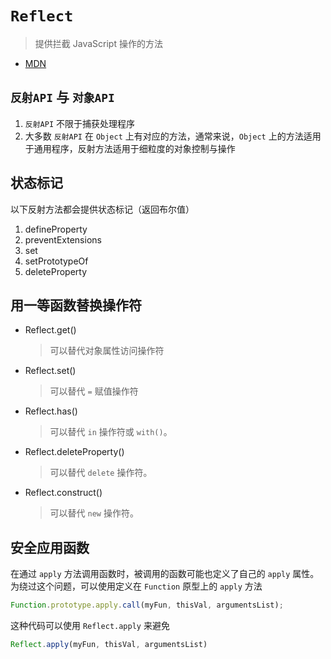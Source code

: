 # `Reflect`
> 提供拦截 JavaScript 操作的方法
- [MDN](https://developer.mozilla.org/zh-CN/docs/Web/JavaScript/Reference/Global_Objects/Reflect)

## `反射API` 与 `对象API`
1. `反射API` 不限于捕获处理程序
2. 大多数 `反射API` 在 `Object` 上有对应的方法，通常来说，`Object` 上的方法适用于通用程序，反射方法适用于细粒度的对象控制与操作

## 状态标记
以下反射方法都会提供状态标记（返回布尔值）
1. defineProperty
2. preventExtensions
3. set
4. setPrototypeOf
5. deleteProperty

## 用一等函数替换操作符
- Reflect.get()
  > 可以替代对象属性访问操作符
- Reflect.set()
  > 可以替代 `=` 赋值操作符
- Reflect.has()
  > 可以替代 `in` 操作符或 `with()`。
- Reflect.deleteProperty()
  > 可以替代 `delete` 操作符。
- Reflect.construct()
  > 可以替代 `new` 操作符。

## 安全应用函数
在通过 `apply` 方法调用函数时，被调用的函数可能也定义了自己的 `apply` 属性。为绕过这个问题，可以使用定义在 `Function` 原型上的 `apply` 方法
```js
Function.prototype.apply.call(myFun, thisVal, argumentsList);
```
这种代码可以使用 `Reflect.apply` 来避免
```js
Reflect.apply(myFun, thisVal, argumentsList)
```